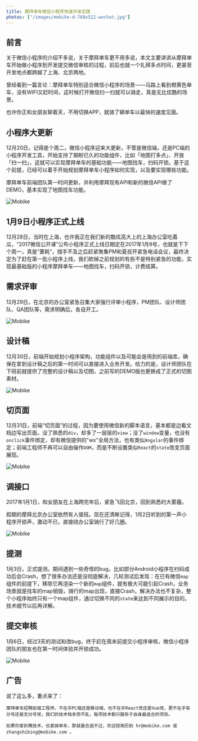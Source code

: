 ```yaml
---
title: 摩拜单车微信小程序快速开发实践
photos: ["/images/mobike-d-768x512-wechat.jpg"]
---
```


## 前言

关于微信小程序的介绍不多说，关于摩拜单车更不用多说，本文主要讲讲从摩拜单车开始做小程序到开发提交微信审核的过程，前后也就一个礼拜多点时间，更甚至开发地点都跨越了上海、北京两地。

曾经看到一篇言论：摩拜单车特别适合微信小程序的场景——马路上看到橙黄色单车，没有WIFI又赶时间，这时候打开微信扫一扫就可以骑走，真是无比炫酷的场景。

也许你正和女朋友聊着天，不用切换APP，就骑了辆单车以最快的速度见面。

## 小程序大更新

12月20日，记得是个周二，微信小程序迎来大更新，不管是微信端，还是PC端的小程序开发工具，开始支持了期盼已久的功能组件，比如「地图打多点」、开放「扫一扫」，这就可以实现摩拜单车的基础功能——地图找车，扫码开锁。基于这个前提，已经可以着手开始规划摩拜单车小程序如何实现，以及要实现哪些功能。

摩拜单车前端团队第一时间更新，并利用摩拜现有API和新的微信API做了DEMO，基本实现了地图找车功能。

![Mobike](/images/mobike-wechat-app-1.png)

## 1月9日小程序正式上线

12月28日，当时在上海，也许我正在我们新的酷炫高大上的上海办公室吃着瓜，“2017微信公开课”公布小程序正式上线日期定在2017年1月9号，也就是下下个周一，真是“噩耗”，措手不及之后赶紧聚集PM和夏叔开紧急电话会议，最终决定为了赶在第一批小程序上线，我们砍掉之前规划的有些不是特别紧急的功能，实现最基础版的小程序摩拜单车——地图找车，扫码开锁，计费结算。

## 需求评审

12月29日，在北京的办公室紧急召集大家强行评审小程序，PM团队、设计师团队、QA团队等，需求明确后，各自开工。

![Mobike](/images/mobike-wechat-app-2.png)

## 设计稿

12月30日，前端开始规划小程序架构，功能组件以及可能会是用到的前端库，确保在拿到设计稿之后的第一时间可以直接进入业务开发。给力的是，设计师团队在下班前就提供了完整的设计稿以及切图，之前写的DEMO版也更换成了正式的切图素材。

![Mobike](/images/mobike-wechat-app-3.png)

## 切页面

12月31日，前端“切页面”的过程，因为要使用微信新的脚本语言，基本都是边看文档边写出页面，没了熟悉的`div`，却多了一层层的`view`；没了`window`变量，也没有`onclick`事件绑定，却有微信提供的"wx"全局方法，也有类似`Angular`的事件绑定；前端工程师不再可以自由操作`DOM`，而是不断设置类似`React`的`state`改变页面展现。

![Mobike](/images/mobike-wechat-app-4.png)

## 调接口

2017年1月1日，和女朋友在上海跨完年后，紧急飞回北京，回到熟悉的大雾霾。

假期的摩拜北京办公室依然有人值班。现在还清晰记得，1月2日听到的第一声小程序开锁声，激动不已，直接绕办公室骑行了好几圈。

![Mobike](/images/mobike-wechat-app-5.png)

## 提测

1月3日，正式提测。期间遇到一些奇怪的bug，比如部分Android小程序在扫码成功后会Crash，想了很多办法还是没彻底解决，几轮测试后发现：在已有微信`map`组件的前提下，移除它再渲染一个新的`map`组件，就有极大可能引起Crash，业务场景就是找车的map销毁，骑行的map出现，直接Crash，解决办法也不复杂，整个小程序始终只有一个map组件，通过切换不同的`state`来达到不同展示的目的。技术细节以后再详解。

## 提交审核

1月6日，经过3天的测试和改bug，终于赶在周末前提交小程序审核，微信小程序团队的朋友也在第一时间体验并开锁成功。

![Mobike](/images/mobike-wechat-app-6.png)

## 广告

说了这么多，重点来了：

```
摩拜单车招聘前端工程师，不在乎PC端还是移动端，也不在乎React党还是Vue党，更不在乎有分号还是无分号党，我们的技术栈多而不乱，每项技术都只服务于自身最适合的项目。

如果你爱折腾技术，也爱骑单车，那就最合适不过，欢迎投简历到 hr@mobike.com 或 zhangshibing@mobike.com 。

```

